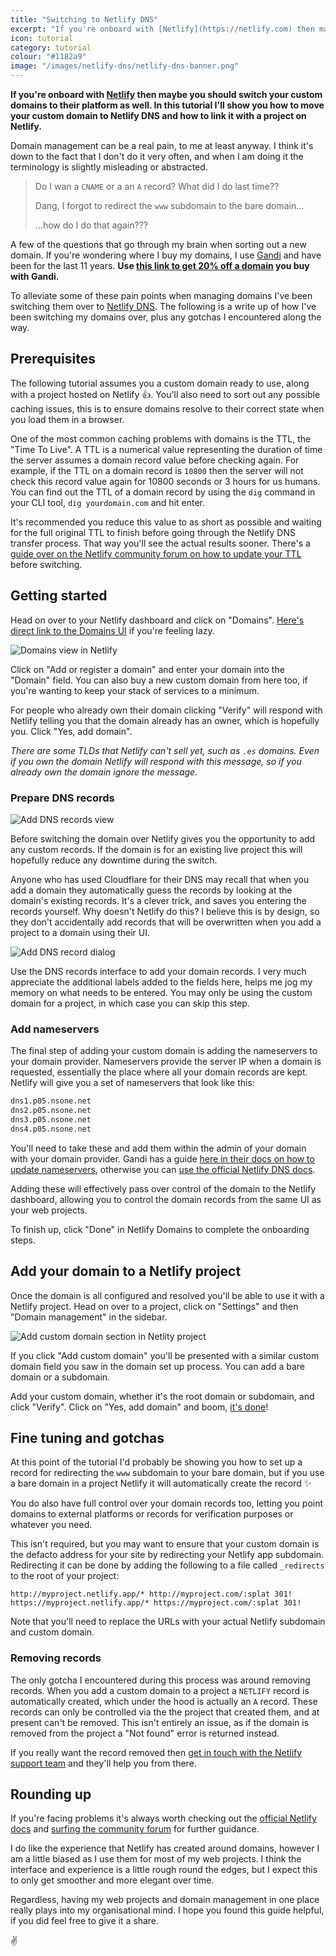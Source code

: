 ```yaml
---
title: "Switching to Netlify DNS"
excerpt: "If you're onboard with [Netlify](https://netlify.com) then maybe you should switch your custom domains to their platform as well. In this tutorial I'll show you how to move your custom domain to Netlify DNS and how to link it with a project on Netlify."
icon: tutorial
category: tutorial
colour: "#1182a9"
image: "/images/netlify-dns/netlify-dns-banner.png"
---
```


**If you're onboard with [Netlify](https://netlify.com) then maybe you should switch your custom domains to their platform as well. In this tutorial I'll show you how to move your custom domain to Netlify DNS and how to link it with a project on Netlify.**

Domain management can be a real pain, to me at least anyway. I think it's down to the fact that I don't do it very often, and when I am doing it the terminology is slightly misleading or abstracted.

> Do I wan a `CNAME` or a an `A` record? What did I do last time??
>
> Dang, I forgot to redirect the `www` subdomain to the bare domain… 
>
> …how do I do that again???

A few of the questions that go through my brain when sorting out a new domain. If you're wondering where I buy my domains, I use [Gandi](https://gandi.link/f/e20f1f35) and have been for the last 11 years. **Use [this link to get 20% off a domain](https://gandi.link/f/e20f1f35) you buy with Gandi.**

To alleviate some of these pain points when managing domains I've been switching them over to [Netlify DNS](https://docs.netlify.com/domains-https/netlify-dns/). The following is a write up of how I've been switching my domains over, plus any gotchas I encountered along the way.

## Prerequisites

The following tutorial assumes you a custom domain ready to use, along with a project hosted on Netlify 👍. You'll also need to sort out any possible caching issues, this is to ensure domains resolve to their correct state when you load them in a browser.

One of the most common caching problems with domains is the TTL, the "Time To Live". A TTL is a numerical value representing the duration of time the server assumes a domain record value before checking again. For example, if the TTL on a domain record is `10800` then the server will not check this record value again for 10800 seconds or 3 hours for us humans. You can find out the TTL of a domain record by using the `dig` command in your CLI tool, `dig yourdomain.com` and hit enter.

It's recommended you reduce this value to as short as possible and waiting for the full original TTL to finish before going through the Netlify DNS transfer process. That way you'll see the actual results sooner. There's a [guide over on the Netlify community forum on how to update your TTL](https://community.netlify.com/t/support-guide-minimal-downtime-for-a-live-site-dns-migration/141) before switching.

## Getting started

Head on over to your Netlify dashboard and click on "Domains". [Here's direct link to the Domains UI](https://app.netlify.com/dns) if you're feeling lazy.

![Domains view in Netlify](/images/netlify-dns/add-domain-button.png)

Click on "Add or register a domain" and enter your domain into the "Domain" field. You can also buy a new custom domain from here too, if you're wanting to keep your stack of services to a minimum.

For people who already own their domain clicking "Verify" will respond with Netlify telling you that the domain already has an owner, which is hopefully you. Click "Yes, add domain".

_There are some TLDs that Netlify can't sell yet, such as `.es` domains. Even if you own the domain Netlify will respond with this message, so if you already own the domain ignore the message._

### Prepare DNS records

![Add DNS records view](/images/netlify-dns/add-records.png)

Before switching the domain over Netlify gives you the opportunity to add any custom records. If the domain is for an existing live project this will hopefully reduce any downtime during the switch.

Anyone who has used Cloudflare for their DNS may recall that when you add a domain they automatically guess the records by looking at the domain's existing records. It's a clever trick, and saves you entering the records yourself. Why doesn't Netlify do this? I believe this is by design, so they don't accidentally add records that will be overwritten when you add a project to a domain using their UI.

![Add DNS record dialog](/images/netlify-dns/add-record-dialog.png)

Use the DNS records interface to add your domain records. I very much appreciate the additional labels added to the fields here, helps me jog my memory on what needs to be entered. You may only be using the custom domain for a project, in which case you can skip this step.

### Add nameservers

The final step of adding your custom domain is adding the nameservers to your domain provider. Nameservers provide the server IP when a domain is requested, essentially the place where all your domain records are kept. Netlify will give you a set of nameservers that look like this:

``` txt
dns1.p05.nsone.net
dns2.p05.nsone.net
dns3.p05.nsone.net
dns4.p05.nsone.net
```

You'll need to take these and add them within the admin of your domain with your domain provider. Gandi has a guide [here in their docs on how to update nameservers](https://docs.gandi.net/en/domain_names/common_operations/changing_nameservers.html#switching-to-external-nameservers), otherwise you can [use the official Netlify DNS docs](https://docs.netlify.com/domains-https/netlify-dns/delegate-to-netlify/).

Adding these will effectively pass over control of the domain to the Netlify dashboard, allowing you to control the domain records from the same UI as your web projects.

To finish up, click "Done" in Netlify Domains to complete the onboarding steps.

## Add your domain to a Netlify project

Once the domain is all configured and resolved you'll be able to use it with a Netlify project. Head on over to a project, click on "Settings" and then "Domain management" in the sidebar.

![Add custom domain section in Netlity project](/images/netlify-dns/add-custom-domain.png)

If you click "Add custom domain" you'll be presented with a similar custom domain field you saw in the domain set up process. You can add a bare domain or a subdomain.

Add your custom domain, whether it's the root domain or subdomain, and click "Verify". Click on "Yes, add domain" and boom, [it's done](https://twitter.com/cassidoo/status/1285616015620046849)!

## Fine tuning and gotchas

At this point of the tutorial I'd probably be showing you how to set up a record for redirecting the `www` subdomain to your bare domain, but if you use a bare domain in a project Netlify it will automatically create the record ✨

You do also have full control over your domain records too, letting you point domains to external platforms or records for verification purposes or whatever you need.

This isn't required, but you may want to ensure that your custom domain is the defacto address for your site by redirecting your Netlify app subdomain. Redirecting it can be done by adding the following to a file called `_redirects` to the root of your project:

```
http://myproject.netlify.app/* http://myproject.com/:splat 301!
https://myproject.netlify.app/* https://myproject.com/:splat 301!
```

Note that you'll need to replace the URLs with your actual Netlify subdomain and custom domain.

### Removing records

The only gotcha I encountered during this process was around removing records. When you add a custom domain to a project a `NETLIFY` record is automatically created, which under the hood is actually an `A` record. These records can only be controlled via the the project that created them, and at present can't be removed. This isn't entirely an issue, as if the domain is removed from the project a "Not found" error is returned instead.

If you really want the record removed then [get in touch with the Netlify support team](https://community.netlify.com/) and they'll help you from there.

## Rounding up

If you're facing problems it's always worth checking out the [official Netlify docs](https://docs.netlify.com/domains-https/custom-domains/) and [surfing the community forum](https://community.netlify.com/) for further guidance.

I do like the experience that Netlify has created around domains, however I am a little biased as I use them for most of my web projects. I think the interface and experience is a little rough round the edges, but I expect this to only get smoother and more elegant over time.

Regardless, having my web projects and domain management in one place really plays into my organisational mind. I hope you found this guide helpful, if you did feel free to give it a share.

✌️
